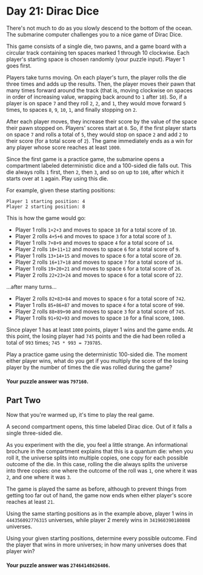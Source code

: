 # Day 21: Dirac Dice

There's not much to do as you slowly descend to the bottom of the ocean. The
submarine computer challenges you to a nice game of Dirac Dice.

This game consists of a single die, two pawns, and a game board with a circular
track containing ten spaces marked 1 through 10 clockwise. Each player's
starting space is chosen randomly (your puzzle input). Player 1 goes first.

Players take turns moving. On each player's turn, the player rolls the die three
times and adds up the results. Then, the player moves their pawn that many times
forward around the track (that is, moving clockwise on spaces in order of
increasing value, wrapping back around to `1` after `10`). So, if a player is on
space `7` and they roll `2`, `2`, and `1`, they would move forward `5` times, to
spaces `8`, `9`, `10`, `1`, and finally stopping on `2`.

After each player moves, they increase their score by the value of the space
their pawn stopped on. Players' scores start at `0`. So, if the first player
starts on space `7` and rolls a total of `5`, they would stop on space `2` and
add `2` to their score (for a total score of `2`). The game immediately ends as
a win for any player whose score reaches at least `1000`.

Since the first game is a practice game, the submarine opens a compartment
labeled deterministic dice and a 100-sided die falls out. This die always
rolls `1` first, then `2`, then `3`, and so on up to `100`, after which it
starts over at `1` again. Play using this die.

For example, given these starting positions:

```
Player 1 starting position: 4
Player 2 starting position: 8
```

This is how the game would go:

* Player 1 rolls `1+2+3` and moves to space `10` for a total score of `10`.
* Player 2 rolls `4+5+6` and moves to space `3` for a total score of `3`.
* Player 1 rolls `7+8+9` and moves to space `4` for a total score of `14`.
* Player 2 rolls `10+11+12` and moves to space `6` for a total score of `9`.
* Player 1 rolls `13+14+15` and moves to space `6` for a total score of `20`.
* Player 2 rolls `16+17+18` and moves to space `7` for a total score of `16`.
* Player 1 rolls `19+20+21` and moves to space `6` for a total score of `26`.
* Player 2 rolls `22+23+24` and moves to space `6` for a total score of `22`.

...after many turns...

* Player 2 rolls `82+83+84` and moves to space `6` for a total score of `742`.
* Player 1 rolls `85+86+87` and moves to space `4` for a total score of `990`.
* Player 2 rolls `88+89+90` and moves to space `3` for a total score of `745`.
* Player 1 rolls `91+92+93` and moves to space `10` for a final score, `1000`.

Since player 1 has at least `1000` points, player 1 wins and the game ends. At
this point, the losing player had `745` points and the die had been rolled a
total of `993` times; `745 * 993 = 739785`.

Play a practice game using the deterministic 100-sided die. The moment either
player wins, what do you get if you multiply the score of the losing player by
the number of times the die was rolled during the game?

#### Your puzzle answer was `797160`.

## Part Two

Now that you're warmed up, it's time to play the real game.

A second compartment opens, this time labeled Dirac dice. Out of it falls a
single three-sided die.

As you experiment with the die, you feel a little strange. An informational
brochure in the compartment explains that this is a quantum die: when you roll
it, the universe splits into multiple copies, one copy for each possible outcome
of the die. In this case, rolling the die always splits the universe into three
copies: one where the outcome of the roll was `1`, one where it was `2`, and one
where it was `3`.

The game is played the same as before, although to prevent things from getting
too far out of hand, the game now ends when either player's score reaches at
least `21`.

Using the same starting positions as in the example above, player 1 wins
in `444356092776315` universes, while player 2 merely wins in `341960390180808`
universes.

Using your given starting positions, determine every possible outcome. Find the
player that wins in more universes; in how many universes does that player win?

#### Your puzzle answer was `27464148626406`.
